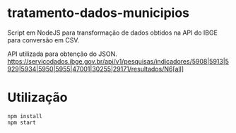 # tratamento-dados-municipios
Script em NodeJS para transformação de dados obtidos na API do IBGE para conversão em CSV.

API utilizada para obtenção do JSON.
https://servicodados.ibge.gov.br/api/v1/pesquisas/indicadores/5908|5913|5929|5934|5950|5955|47001|30255|29171/resultados/N6[all]


# Utilização
```
npm install
npm start
```


